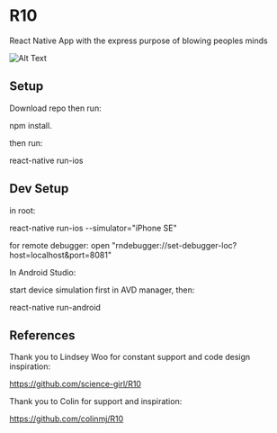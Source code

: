 # R10

React Native App with the express purpose of blowing peoples minds

![Alt Text](https://github.com/NCMoseley/R10/blob/master/All%20tests%20Suite%201.gif)

## Setup

Download repo then run:

npm install.

then run:

react-native run-ios

## Dev Setup

in root:

react-native run-ios --simulator="iPhone SE"

for remote debugger:
open "rndebugger://set-debugger-loc?host=localhost&port=8081"

In Android Studio:

start device simulation first in AVD manager, then:

react-native run-android

## References

Thank you to Lindsey Woo for constant support and code design inspiration:

https://github.com/science-girl/R10

Thank you to Colin for support and inspiration:

https://github.com/colinmj/R10
